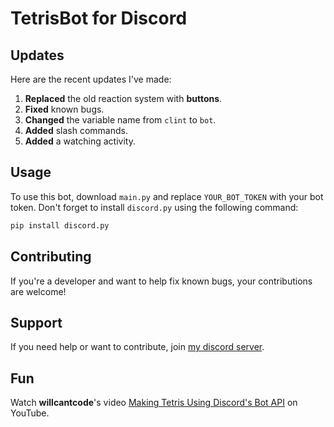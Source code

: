 # TetrisBot for Discord

## Updates
Here are the recent updates I've made:
1. **Replaced** the old reaction system with **buttons**.
2. **Fixed** known bugs.
3. **Changed** the variable name from `clint` to `bot`.
4. **Added** slash commands.
5. **Added** a watching activity.

## Usage
To use this bot, download `main.py` and replace `YOUR_BOT_TOKEN` with your bot token. Don't forget to install `discord.py` using the following command:
```bash
pip install discord.py
```

## Contributing
If you're a developer and want to help fix known bugs, your contributions are welcome!

## Support
If you need help or want to contribute, join [my discord server](https://discord.gg/E3hzGKm78G).

## Fun
Watch **willcantcode**'s video [Making Tetris Using Discord's Bot API](https://youtu.be/UqQz1qkBMkE) on YouTube.

